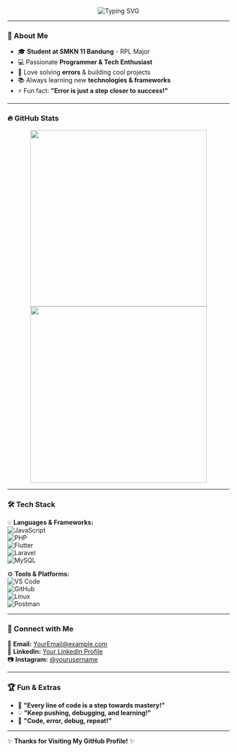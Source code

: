 <!-- Banner atau Header -->
<p align="center">
  <img src="https://readme-typing-svg.herokuapp.com?font=Fira+Code&pause=1000&color=F7B93E&width=435&lines=Hello,+I'm+Nadhif!;A+Passionate+Software+Developer;Welcome+to+My+GitHub+Profile!" alt="Typing SVG" />
</p>

---

### 👋 About Me 
- 🎓 **Student at SMKN 11 Bandung** - RPL Major  
- 💻 Passionate **Programmer & Tech Enthusiast**  
- 🚀 Love solving **errors** & building cool projects  
- 📚 Always learning new **technologies & frameworks**  
- ⚡ Fun fact: **"Error is just a step closer to success!"**  

---

### 🔥 GitHub Stats 
<p align="center">
  <img src="https://github-readme-streak-stats.herokuapp.com/?user=NadhipGitHub&theme=radical&hide_border=true" width="400" />
  <img src="https://github-readme-stats.vercel.app/api?username=NadhipGitHub&show_icons=true&theme=radical" width="400" />
</p>

---

### 🛠️ Tech Stack  
💡 **Languages & Frameworks:**  
![JavaScript](https://img.shields.io/badge/JavaScript-F7DF1E?style=for-the-badge&logo=javascript&logoColor=black)  
![PHP](https://img.shields.io/badge/PHP-777BB4?style=for-the-badge&logo=php&logoColor=white)  
![Flutter](https://img.shields.io/badge/Flutter-02569B?style=for-the-badge&logo=flutter&logoColor=white)  
![Laravel](https://img.shields.io/badge/Laravel-FF2D20?style=for-the-badge&logo=laravel&logoColor=white)  
![MySQL](https://img.shields.io/badge/MySQL-4479A1?style=for-the-badge&logo=mysql&logoColor=white)  

⚙️ **Tools & Platforms:**  
![VS Code](https://img.shields.io/badge/VS%20Code-007ACC?style=for-the-badge&logo=visual-studio-code&logoColor=white)  
![GitHub](https://img.shields.io/badge/GitHub-181717?style=for-the-badge&logo=github&logoColor=white)  
![Linux](https://img.shields.io/badge/Linux-FCC624?style=for-the-badge&logo=linux&logoColor=black)  
![Postman](https://img.shields.io/badge/Postman-FF6C37?style=for-the-badge&logo=postman&logoColor=white)  

---

### 🚀 Connect with Me  
📩 **Email:** [YourEmail@example.com](mailto:your.email@gmail.com)  
💼 **LinkedIn:** [Your LinkedIn Profile](https://linkedin.com/in/yourprofile)  
📷 **Instagram:** [@yourusername](https://instagram.com/yourusername)  

---

### 🏆 Fun & Extras  
- 🌟 **"Every line of code is a step towards mastery!"**  
- 💡 **"Keep pushing, debugging, and learning!"**  
- 🎯 **"Code, error, debug, repeat!"**  

---
✨ **Thanks for Visiting My GitHub Profile!** ✨  
